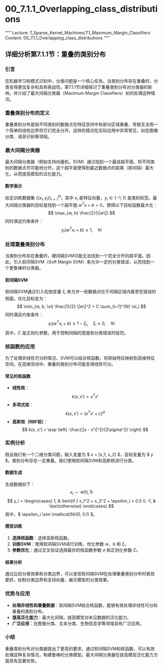 # 00_7.1.1_Overlapping_class_distributions

"""
Lecture: 7_Sparse_Kernel_Machines/7.1_Maximum_Margin_Classifiers
Content: 00_7.1.1_Overlapping_class_distributions
"""

## 详细分析第7.1.1节：重叠的类别分布

### 引言
在机器学习和模式识别中，分类问题是一个核心任务。当类别分布存在重叠时，分类变得更加复杂和具有挑战性。第7.1.1节详细探讨了重叠类别分布对分类器的影响，并介绍了最大间隔分类器（Maximum Margin Classifiers）如何处理这种情况。

### 重叠类别分布的定义
重叠类别分布是指不同类别的数据点在特征空间中有部分区域重叠，导致无法用一个简单的线性边界将它们完全分开。这样的情况在实际应用中非常常见，如在图像分类、语音识别等领域。

### 最大间隔分类器
最大间隔分类器（例如支持向量机，SVM）通过找到一个最佳超平面，将不同类别的数据点尽可能地分开。这个超平面使得到最近数据点的距离（即间隔）最大化，从而提高模型的泛化能力。

#### 数学表示
给定训练数据集 $\{(x_i, y_i)\}_{i=1}^{N}$，其中 $x_i$ 是特征向量，$y_i \in \{-1, 1\}$ 是类别标签。最大间隔分类器的目标是找到一个超平面 $w^T x + b = 0$，使得以下目标函数最大化：
$$ \max_{w, b} \frac{2}{\|w\|} $$
同时满足约束条件：
$$ y_i (w^T x_i + b) \geq 1, \quad \forall i $$

### 处理重叠类别分布
当类别分布存在重叠时，硬间隔SVM可能无法找到一个完全分开的超平面。因此，引入软间隔SVM（Soft Margin SVM）来允许一定的分类错误，从而找到一个更鲁棒的分类器。

#### 软间隔SVM
软间隔SVM通过引入松弛变量 $\xi_i$ 来允许一些数据点位于间隔区域内甚至在错误的侧面。优化目标变为：
$$ \min_{w, b, \xi} \frac{1}{2} \|w\|^2 + C \sum_{i=1}^{N} \xi_i $$
同时满足约束条件：
$$ y_i (w^T x_i + b) \geq 1 - \xi_i, \quad \xi_i \geq 0, \quad \forall i $$
其中，$C$ 是正则化参数，用于控制间隔的宽度和分类错误的惩罚。

### 核函数的应用
为了处理非线性可分的情况，SVM可以结合核函数，将原始特征映射到高维特征空间。在高维空间中，重叠的类别分布可能变得线性可分。

#### 常见的核函数
- **线性核**：
  $$ k(x, x') = x^T x' $$
- **多项式核**：
  $$ k(x, x') = (x^T x' + c)^d $$
- **高斯核（RBF核）**：
  $$ k(x, x') = \exp \left( -\frac{\|x - x'\|^2}{2\sigma^2} \right) $$

### 实例分析
假设我们有一个二维分类问题，输入变量为 $ x = [x_1, x_2] $，目标变量为 $ y $。类别分布存在一定重叠。我们使用软间隔SVM和高斯核进行分类。

#### 数据生成
生成数据如下：
$$ x_i \sim \mathcal{U}(0, 1) $$
$$ y_i = \begin{cases} 
1, & \text{if } x_1^2 + x_2^2 + \epsilon_i > 0.5 \\
-1, & \text{otherwise}
\end{cases} $$
其中，$ \epsilon_i \sim \mathcal{N}(0, 0.1) $。

#### 模型训练
1. **选择核函数**：选择高斯核函数。
2. **训练SVM**：使用软间隔SVM进行训练，优化参数 $w$、$b$ 和 $\xi$。
3. **参数优化**：通过交叉验证选择最优的核函数参数 $\sigma$ 和正则化参数 $C$。

#### 结果分析
通过比较分类效果和分类边界，可以发现软间隔SVM在处理重叠类别分布时表现更好。绘制分类边界和支持向量，展示模型的分类效果。

### 优势与应用
- **处理非线性和重叠数据**：软间隔SVM结合核函数，能够有效处理非线性可分和重叠的类别分布。
- **提高泛化能力**：最大化间隔，提高模型对未见数据的泛化能力。
- **广泛应用**：在图像分类、文本分类、生物信息学等领域具有广泛应用。

### 小结
重叠类别分布对分类器提出了更高的要求。通过软间隔SVM和核函数，可以有效处理这种复杂情况，构建鲁棒的分类模型。最大间隔分类器在提高模型泛化能力方面具有显著优势。
